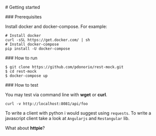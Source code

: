 
# Getting started

### Prerequisites

Install docker and docker-compose. For example:

```
# Install docker
curl -sSL https://get.docker.com/ | sh
# Install docker-compose
pip install -U docker-compose
```

### How to run

```
$ git clone https://github.com/pdonorio/rest-mock.git
$ cd rest-mock
$ docker-compose up
```

### How to test

You may test via command line with **wget** or **curl**.

```
curl -v http://localhost:8081/api/foo
```

To write a client with python i would suggest using `requests`.
To write a javascript client take a look at `Angularjs` and `Restangular` lib.

What about **httpie**?

